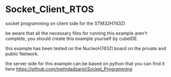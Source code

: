 # Socket_Client_RTOS
socket programming on client side for the STM32H743ZI

be aware that all the necessary files for running this example aren't complete, you should create this example yourself by cubeIDE.

this example has been tested on the NucleoH743ZI board on the private and public Network.

the server side for this example can be based on python that you can find it here https://github.com/mehrdadzarei/Socket_Programming
